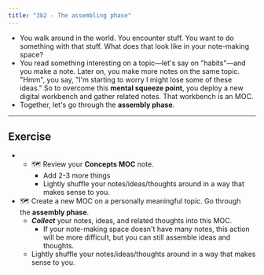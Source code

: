 ```yaml
---
title: "3b2 - The assembling phase"
---
```

- You walk around in the world. You encounter stuff. You want to do something with that stuff.  What does that look like in your note-making space?  
- You read something interesting on a topic—let's say on "habits"—and you make a note. Later on, you make more notes on the same topic. "Hmm", you say, "I'm starting to worry I might lose some of these ideas." So to overcome this **mental squeeze point**, you deploy a new digital workbench and gather related notes. That workbench is an MOC.  
- Together, let's go through the **assembly phase**.
---
## Exercise
- - 🗺 Review your **Concepts MOC** note.
    - Add 2-3 more things
    - Lightly shuffle your notes/ideas/thoughts around in a way that makes sense to you.
- 🗺 Create a new MOC on a personally meaningful topic. Go through the **assembly phase**.
    - **_Collect_** your notes, ideas, and related thoughts into this MOC.
        - If your note-making space doesn't have many notes, this action will be more difficult, but you can still assemble ideas and thoughts. 
    - Lightly shuffle your notes/ideas/thoughts around in a way that makes sense to you.
